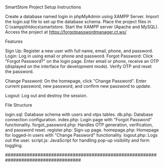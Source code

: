 SmartStore Project
Setup Instructions

Create a database named login in phpMyAdmin using XAMPP Server.
Import the login.sql file to set up the database schema.
Place the project files in C:\xampp\htdocs\smartstore\.
Start the XAMPP server (Apache and MySQL).
Access the project at https://forgotpasswordmanager.ct.ws/

Features

Sign Up: Register a new user with full name, email, phone, and password.
Login: Log in using email or phone and password.
Forgot Password: 
Click "Forgot Password?" on the login page.
Enter email or phone, receive an OTP (displayed on the interface for development mode).
Verify OTP and reset the password.


Change Password:
On the homepage, click "Change Password".
Enter current password, new password, and confirm new password to update.


Logout: Log out and destroy the session.

File Structure

login.sql: Database schema with users and otps tables.
db.php: Database connection configuration.
index.php: Login page with "Forgot Password" functionality.
forgot_password.php: Handles OTP generation, verification, and password reset.
register.php: Sign-up page.
homepage.php: Homepage for logged-in users with "Change Password" functionality.
logout.php: Logs out the user.
script.js: JavaScript for handling pop-up visibility and form toggling.

####################################################################################


  
